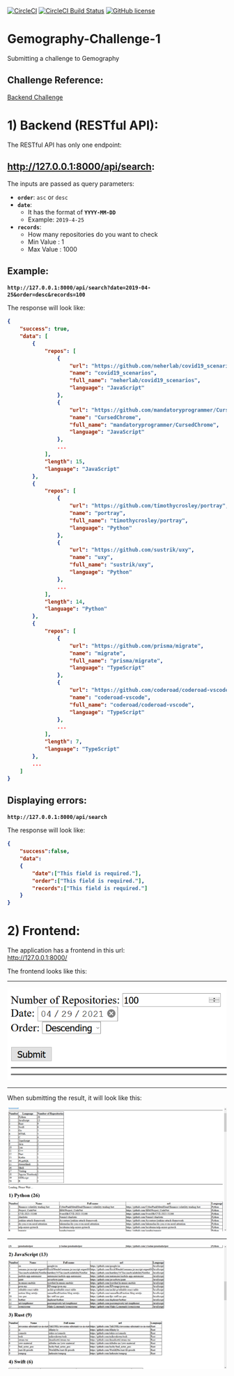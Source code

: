 [![CircleCI](https://circleci.com/gh/OmarThinks/Gemography-Challenge-1.svg?style=svg)](https://circleci.com/gh/OmarThinks/Gemography-Challenge-1)
[![CircleCI Build Status](https://circleci.com/gh/OmarThinks/Gemography-Challenge-1.svg?style=shield "CircleCI Build Status")](https://circleci.com/gh/OmarThinks/Gemography-Challenge-1) 
[![GitHub license](https://img.shields.io/badge/license-MIT-blue.svg)](https://raw.githubusercontent.com/OmarThinks/CircleCI-hello-world/master/LICENSE) 


# Gemography-Challenge-1
Submitting a challenge to Gemography




## Challenge Reference:

<a href="https://github.com/gemography/backend-coding-challenge">
Backend Challenge</a>






# 1) Backend (RESTful API):

The RESTful API has only one endpoint:

<h2> <a href="http://127.0.0.1:8000/api/search">http://127.0.0.1:8000/api/search</a>:</h2>
The inputs are passed as query parameters:

- **`order`**: `asc` or `desc`
- **`date`**:
	- It has the format of **`YYYY-MM-DD`**
	- Example: `2019-4-25`
- **`records`**:
	- How many repositories do you want to check
	- Min Value : 1
	- Max Value : 1000

## Example:

<b>

```
http://127.0.0.1:8000/api/search?date=2019-04-25&order=desc&records=100
```
</b>


The response will look like:


<b>

```json
{
    "success": true,
    "data": [
        {
            "repos": [
                {
                    "url": "https://github.com/neherlab/covid19_scenarios",
                    "name": "covid19_scenarios",
                    "full_name": "neherlab/covid19_scenarios",
                    "language": "JavaScript"
                },
                {
                    "url": "https://github.com/mandatoryprogrammer/CursedChrome",
                    "name": "CursedChrome",
                    "full_name": "mandatoryprogrammer/CursedChrome",
                    "language": "JavaScript"
                },
                ...
            ],
            "length": 15,
            "language": "JavaScript"
        },
        {
            "repos": [
                {
                    "url": "https://github.com/timothycrosley/portray",
                    "name": "portray",
                    "full_name": "timothycrosley/portray",
                    "language": "Python"
                },
                {
                    "url": "https://github.com/sustrik/uxy",
                    "name": "uxy",
                    "full_name": "sustrik/uxy",
                    "language": "Python"
                },
                ...
            ],
            "length": 14,
            "language": "Python"
        },
        {
            "repos": [
                {
                    "url": "https://github.com/prisma/migrate",
                    "name": "migrate",
                    "full_name": "prisma/migrate",
                    "language": "TypeScript"
                },
                {
                    "url": "https://github.com/coderoad/coderoad-vscode",
                    "name": "coderoad-vscode",
                    "full_name": "coderoad/coderoad-vscode",
                    "language": "TypeScript"
                },
                ...
            ],
            "length": 7,
            "language": "TypeScript"
        },
        ...
    ]
}
```

</b>


## Displaying errors:


<b>

```
http://127.0.0.1:8000/api/search
```
</b>


The response will look like:


<b>

```json
{
	"success":false,
	"data":
	{
		"date":["This field is required."],
		"order":["This field is required."],
		"records":["This field is required."]
	}
}
```

</b>




# 2) Frontend:


The application has a frontend in this url:  
<a href="http://127.0.0.1:8000/">http://127.0.0.1:8000/</a> 


The frontend looks like this:


---


<img src="images/frontend_1.png">


---

When submitting the result, it will look like this:



<img src="images/frontend_2.png">

---

<img src="images/frontend_3.png">



















































